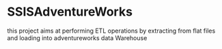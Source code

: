 # SSISAdventureWorks
 this project aims at performing ETL operations by extracting from flat files and loading into adventureworks data Warehouse
